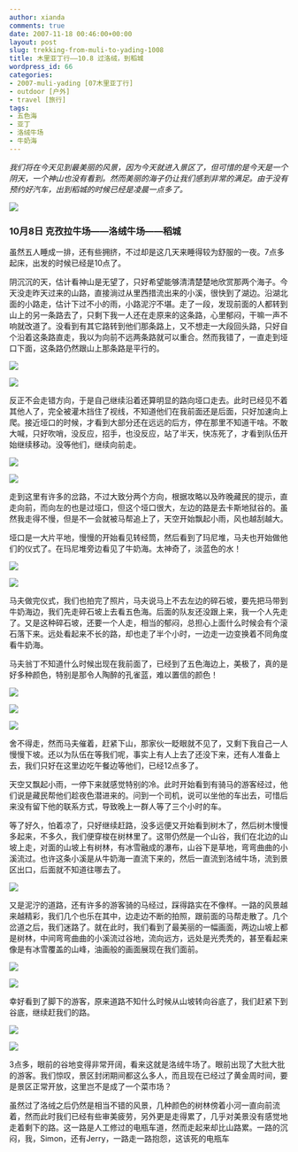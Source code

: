 ```yaml
---
author: xianda
comments: true
date: 2007-11-18 00:46:00+00:00
layout: post
slug: trekking-from-muli-to-yading-1008
title: 木里亚丁行——10.8 过洛绒，到稻城
wordpress_id: 66
categories:
- 2007-muli-yading [07木里亚丁行]
- outdoor [户外]
- travel [旅行]
tags:
- 五色海
- 亚丁
- 洛绒牛场
- 牛奶海
---
```


_我们将在今天见到最美丽的风景，因为今天就进入景区了，但可惜的是今天是一个阴天，一个神山也没有看到。然而美丽的海子仍让我们感到非常的满足。由于没有预约好汽车，出到稻城的时候已经是凌晨一点多了。_



![](http://tkfiles.storage.live.com/y1pSlGiGjDE0a0b8NcxDRzrO8mfXzqWXwU-cdPUJmLQANG8q7VbIdEOaDkdIpKpXYwB-F6a2ufVbMI)





### 10月8日 克孜拉牛场——洛绒牛场——稻城





虽然五人睡成一排，还有些拥挤，不过却是这几天来睡得较为舒服的一夜。7点多起床，出发的时候已经是10点了。



阴沉沉的天，估计看神山是无望了，只好希望能够清清楚楚地欣赏那两个海子。今天没走昨天过来的山路，直接淌过从里西措流出来的小溪，很快到了湖边。沿湖北面的小路走，估计下过不小的雨，小路泥泞不堪。走了一段，发现前面的人都转到山上的另一条路去了，只剩下我一人还在走原来的这条路，心里郁闷，干嘛一声不响就改道了。没看到有其它路转到他们那条路上，又不想走一大段回头路，只好自个沿着这条路直走，我以为向前不远两条路就可以重合。然而我错了，一直走到垭口下面，这条路仍然跟山上那条路是平行的。

<!-- more -->

![](http://tkfiles.storage.live.com/y1pSlGiGjDE0a2uPpu-KV9C7xSXqqWdoW9ZqaLFoBBPL-LGetIRNRVYZ7x7aMraNbHPMSEvtCzpFt0)



![](http://tkfiles.storage.live.com/y1pSlGiGjDE0a1459iromgte05aCJMtbmsTylE1BdSw_upt5qRFsshyvqsDnibF5qMljEFz7iAy2A4)



反正不会走错方向，于是自己继续沿着还算明显的路向垭口走去。此时已经见不着其他人了，完全被灌木挡住了视线，不知道他们在我前面还是后面，只好加速向上爬。接近垭口的时候，才看到大部分还在远远的后方，停在那里不知道干啥。不敢大喊，只好吹哨，没反应，招手，也没反应，站了半天，快冻死了，才看到队伍开始继续移动。没等他们，继续向前走。



![](http://tkfiles.storage.live.com/y1pSlGiGjDE0a0mm2HwxU3oW0CRk5pHudyQQo7SlXuCw203pgP8bx9yxNGagO17XOdohaJNucvBGzc)



![](http://tkfiles.storage.live.com/y1pSlGiGjDE0a3JSWaoyJ93jqUKQSNJDSq_BuJs2RTH4vp2_BJ7Qwqg786o256l953NvJdg-m1uCXA)



走到这里有许多的岔路，不过大致分两个方向，根据攻略以及昨晚藏民的提示，直走向前，而向左的也是过垭口，但这个垭口很大，左边的路是去卡斯地狱谷的。虽然我走得不慢，但是不一会就被马帮追上了，天空开始飘起小雨，风也越刮越大。



垭口是一大片平地，慢慢的开始看见转经筒，然后看到了玛尼堆，马夫也开始做他们的仪式了。在玛尼堆旁边看见了牛奶海。太神奇了，淡蓝色的水！



![](http://tkfiles.storage.live.com/y1pSlGiGjDE0a1XOazQh0LJigohAPSKYmqY-LeLLlwOKCnAhpdhhIu6PHiKsc4UnmEOuHwWAJgs2fw)



![](http://tkfiles.storage.live.com/y1pSlGiGjDE0a3lThzOWu5s5OaB7u2lRGQYWY8Wa50fa4tL4uvnIdXtZle9YUcpk-kUCxVagnVTsYY)



马夫做完仪式，我们也拍完了照片，马夫说马上不去左边的碎石坡，要先把马带到牛奶海边，我们先走碎石坡上去看五色海。后面的队友还没跟上来，我一个人先走了。又是这种碎石坡，还要一个人走，相当的郁闷，总担心上面什么时候会有个滚石落下来。远处看起来不长的路，却也走了半个小时，一边走一边变换着不同角度看牛奶海。



马夫翁丁不知道什么时候出现在我前面了，已经到了五色海边上，美极了，真的是好多种颜色，特别是那令人陶醉的孔雀蓝，难以置信的颜色！



![](http://tkfiles.storage.live.com/y1pSlGiGjDE0a1XBVgsJNlj-18IkZVOq3upkC5EP8vz50G1liQoWecw5enxh6XmwOojVc_ZzMfRBIc)



![](http://tkfiles.storage.live.com/y1pSlGiGjDE0a3uCHE2QZkgy0-y71XopjF83P2EwbAKgTUXY_mwgqxzxnlU0ZxnJZ_ZN4l8LMg34qY)



![](http://tkfiles.storage.live.com/y1pSlGiGjDE0a1uluhOeFrcZQSSnn86byDAbFDEeGVgdNwUaVBXow_-DruZZYuC1UV4lO7RpIK0fUc)



舍不得走，然而马夫催着，赶紧下山，那家伙一眨眼就不见了，又剩下我自己一人慢慢下坡。还以为队伍在等我们呢，事实上有人上去了还没下来，还有人准备上去，我们只好在这里边吃午餐边等他们，已经12点多了。



天空又飘起小雨，一停下来就感觉特别的冷。此时开始看到有骑马的游客经过，他们说是藏民帮他们趁夜色潜进来的。问到一个司机，说可以坐他的车出去，可惜后来没有留下他的联系方式，导致晚上一群人等了三个小时的车。



等了好久，怕着凉了，只好继续赶路，没多远便又开始看到树木了，然后树木慢慢多起来，不多久，我们便穿梭在树林里了。这带仍然是一个山谷，我们在北边的山坡上走，对面的山坡上有树林，有冰雪融成的瀑布，山谷下是草地，弯弯曲曲的小溪流过。也许这条小溪是从牛奶海一直流下来的，然后一直流到洛绒牛场，流到景区出口，后面就不知道往哪去了。



![](http://tkfiles.storage.live.com/y1pSlGiGjDE0a0zM-IuFX0h1_LzZv4r0izSA_DNuzYiCw-vTOoS8_RMx2pOM37wyoQvJIqPvL8ciS4)



又是泥泞的道路，还有许多的游客骑的马经过，踩得路实在不像样。一路的风景越来越精彩，我们几个也乐在其中，边走边不断的拍照，跟前面的马帮走散了。几个岔道之后，我们迷路了。就在此时，我们看到了最美丽的一幅画面，两边山坡上都是树林，中间弯弯曲曲的小溪流过谷地，流向远方，远处是光秃秃的，甚至看起来像是有冰雪覆盖的山峰，油画般的画面展现在我们面前。



![](http://tkfiles.storage.live.com/y1pSlGiGjDE0a16ntMM5OgkdIN5_YCrFrb7FKb0ye-alSlS10GYAxsKxFCY9ELf4aMhTgTUwqNji30)



![](http://tkfiles.storage.live.com/y1pSlGiGjDE0a3IPp5OB087BcRPW_U42G-WDC_5il4ldr5xq615CWoCO8uV8-vEsbpxkV3ko3WxMBE)



幸好看到了脚下的游客，原来道路不知什么时候从山坡转向谷底了，我们赶紧下到谷底，继续赶我们的路。



![](http://tkfiles.storage.live.com/y1pSlGiGjDE0a1M86jwkaodvkU94Wv4I5u5HW8j_NEAY8tuxO24OsNEAyBLi4PgmKdGadirjo9MJ6I)



![](http://tkfiles.storage.live.com/y1pSlGiGjDE0a0MEHIW8Hnko19ZmjrbtnOfCJRa4NhHbE9bvutrwWerbZZbqpbm0AjubIZ4_avUmvQ)



3点多，眼前的谷地变得非常开阔，看来这就是洛绒牛场了。眼前出现了大批大批的游客。我们惊叹，景区封闭期间都这么多人，而且现在已经过了黄金周时间，要是景区正常开放，这里岂不是成了一个菜市场？



虽然过了洛绒之后仍然是相当不错的风景，几种颜色的树林傍着小河一直向前流着，然而此时我们已经有些审美疲劳，另外更是走得累了，几乎对美景没有感觉地走着剩下的路。这一路是人工修过的电瓶车道，然而走起来却比山路累。一路的沉闷，我，Simon，还有Jerry，一路走一路抱怨，这该死的电瓶车

